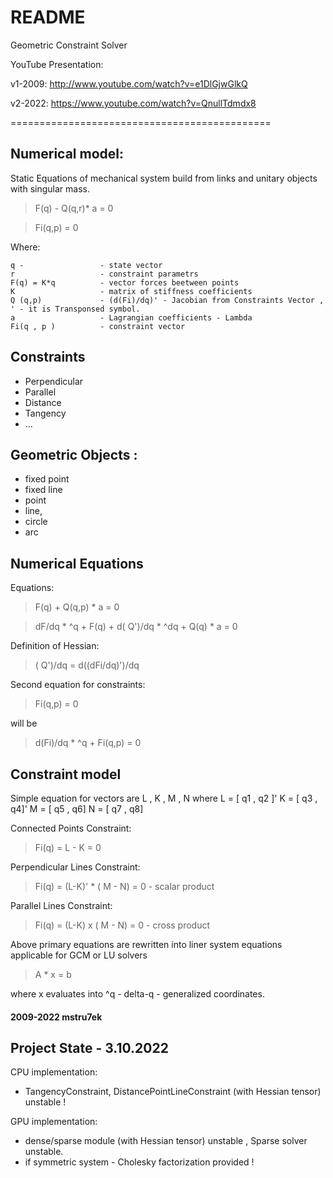README
=============================================

Geometric Constraint Solver

YouTube Presentation:

v1-2009: http://www.youtube.com/watch?v=e1DlGjwGlkQ

v2-2022: https://www.youtube.com/watch?v=QnullTdmdx8

=============================================


## Numerical model:

Static Equations of mechanical system  build from links and unitary objects with singular mass.

> F(q) - Q(q,r)* a    = 0

> Fi(q,p)             = 0

Where:

    q -                 - state vector  
    r                   - constraint parametrs
    F(q) = K*q          - vector forces beetween points
    K                   - matrix of stiffness coefficients 
    Q (q,p)             - (d(Fi)/dq)' - Jacobian from Constraints Vector , ' - it is Transponsed symbol.
    a                   - Lagrangian coefficients - Lambda
    Fi(q , p )          - constraint vector

## Constraints

- Perpendicular
- Parallel
- Distance
- Tangency 
- ... 

## Geometric Objects : 

- fixed point
- fixed line
- point
- line, 
- circle
- arc
   

## Numerical Equations

Equations:

> F(q) + Q(q,p)  * a    = 0

> dF/dq * ^q  + F(q)  +  d( Q')/dq * ^dq + Q(q) * a = 0         

Definition of Hessian:

> ( Q')/dq = d((dFi/dq)')/dq 

Second equation for constraints: 

> Fi(q,p)                       = 0

will be

> d(Fi)/dq * ^q + Fi(q,p)       = 0
    

## Constraint model

Simple equation for vectors are   L , K , M , N  where L = [ q1 , q2 ]'  K  = [ q3 , q4]'  M  = [ q5 , q6]  N = [ q7 , q8] 

Connected Points Constraint:
> Fi(q)  =   L - K        = 0   

Perpendicular Lines Constraint:
> Fi(q) = (L-K)' * ( M - N)  = 0            - scalar product   

Parallel Lines Constraint:
> Fi(q) = (L-K) x ( M - N)  = 0             - cross product 

 
Above primary equations are rewritten into liner system equations applicable for GCM or LU solvers 

> A * x  = b

where x evaluates into ^q - delta-q - generalized coordinates. 

 
#### 2009-2022 mstru7ek


## Project State - 3.10.2022

CPU implementation: 
- TangencyConstraint, DistancePointLineConstraint (with Hessian tensor) unstable !

GPU implementation:
- dense/sparse module (with Hessian tensor) unstable , Sparse solver unstable.
- if symmetric system - Cholesky factorization provided ! 

